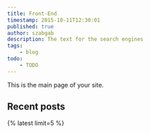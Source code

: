 ```yaml
---
title: Front-End
timestamp: 2015-10-11T12:30:01
published: true
author: szabgab
description: The text for the search engines
tags:
    - blog
todo:
    - TODO
---
```


This is the main page of your site.

## Recent posts

{% latest limit=5 %}
